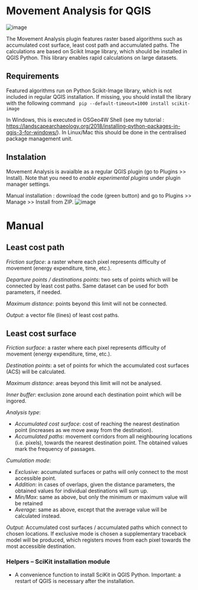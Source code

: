 # Movement Analysis for QGIS

![image](https://github.com/user-attachments/assets/db2152a1-d708-4c1d-b8b2-fa6ccfdd8a63)


The Movement Analysis plugin features raster based algorithms such as accumulated cost surface, least cost path and accumulated paths. The calculations are based on Scikit Image library, which should be installed in QGIS Python. This library enables rapid calculations on large datasets. 

## Requirements
Featured algorithms run on Python Scikit-Image library, which is not included in regular QGIS installation. If missing, you should install the library with the following command 
``` pip --default-timeout=1000 install scikit-image```

In Windows, this is executed in OSGeo4W Shell (see my tutorial : https://landscapearchaeology.org/2018/installing-python-packages-in-qgis-3-for-windows/). In Linux/Mac this should be done in the centralised package management unit.

## Instalation
Movement Analysis is avaialble as a regular QGIS plugin (go to Plugins >> lnstall). Note that you need to *enable experimental plugins* under plugin manager settings. 

Manual installation : download the code (green button) and go to Plugins >> Manage >> Install from ZIP.
![image](https://github.com/zoran-cuckovic/QGIS-movement-analysis/assets/6622934/fc6e2ede-cf8e-4077-af68-b5f18f7fe263)

# Manual
## Least cost path
*Friction surface*: a raster where each pixel represents difficulty of movement (energy expenditure, time, etc.).

*Departure points / destinations points*: two sets of points which will be connected by least cost paths. Same dataset can be used for both parameters, if needed. 

*Maximum distance*: points beyond this limit will not be connected. 

*Output*: a vector file (lines) of least cost paths. 

## Least cost surface 
*Friction surface*: a raster where each pixel represents difficulty of movement (energy expenditure, time, etc.).

*Destination points*: a set of points for which the accumulated cost surfaces (ACS) will be calculated. 

*Maximum distance*: areas beyond this limit will not be analysed. 

*Inner buffer*: exclusion zone around each destination point which will be ingored. 

*Analysis type*: 
* *Accumulated cost surface*: cost of reaching the nearest destination point (increases as we move away from the destination). 
* *Accumulated paths*: movement corridors from all neighbouring locations (i.e. pixels), towards the nearest destination point. The obtained values mark the frequency of passages. 

*Cumulation mode*:
* *Exclusive*: accumulated surfaces or paths will only connect to the most accessible point. 
* *Addition*: in cases of overlaps, given the distance parameters, the obtained values for individual destinations will sum up. 
* *Min/Max*: same as above, but only the minimum or maximum value will be retained
* *Average*: same as above, except that the average value will be calculated instead. 

*Output*: Accumulated cost surfaces / accumulated paths which connect to chosen locations. 
If exclusive mode is chosen a supplementary traceback model will be produced, which registers moves from each pixel towards the most accessible destination. 

### Helpers – SciKit installation module
* A convenience function to install SciKit in QGIS Python. Important: a restart of QGIS is necessary after the installation. 
